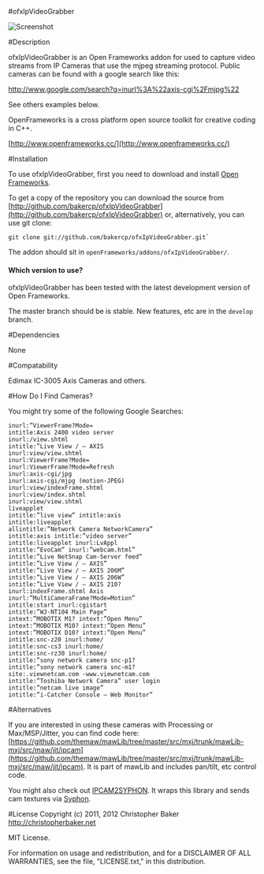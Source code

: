 #ofxIpVideoGrabber

![Screenshot](https://github.com/bakercp/ofxIpVideoGrabber/raw/master/screen.png)

#Description

ofxIpVideoGrabber is an Open Frameworks addon for used to capture video streams from IP Cameras that use the mjpeg streaming protocol.  Public cameras can be found with a google search like this:

http://www.google.com/search?q=inurl%3A%22axis-cgi%2Fmjpg%22

See others examples below.

OpenFrameworks is a cross platform open source toolkit for creative coding in C++.

[http://www.openframeworks.cc/](http://www.openframeworks.cc/)

#Installation

To use ofxIpVideoGrabber, first you need to download and install [Open Frameworks](https://github.com/openframeworks/openFrameworks).

To get a copy of the repository you can download the source from [http://github.com/bakercp/ofxIpVideoGrabber](http://github.com/bakercp/ofxIpVideoGrabber) or, alternatively, you can use git clone:

```
git clone git://github.com/bakercp/ofxIpVideoGrabber.git`
```

The addon should sit in `openFrameworks/addons/ofxIpVideoGrabber/`.

#### Which version to use?

ofxIpVideoGrabber has been tested with the latest development version of Open Frameworks.

The master branch should be is stable.  New features, etc are in the `develop` branch.

#Dependencies

None

#Compatability

 Edimax IC-3005
 Axis Cameras
 and others.

#How Do I Find Cameras?

You might try some of the following Google Searches:

```
inurl:”ViewerFrame?Mode=
intitle:Axis 2400 video server
inurl:/view.shtml
intitle:”Live View / – AXIS
inurl:view/view.shtml
inurl:ViewerFrame?Mode=
inurl:ViewerFrame?Mode=Refresh
inurl:axis-cgi/jpg
inurl:axis-cgi/mjpg (motion-JPEG)
inurl:view/indexFrame.shtml
inurl:view/index.shtml
inurl:view/view.shtml
liveapplet
intitle:”live view” intitle:axis
intitle:liveapplet
allintitle:”Network Camera NetworkCamera”
intitle:axis intitle:”video server”
intitle:liveapplet inurl:LvAppl
intitle:”EvoCam” inurl:”webcam.html”
intitle:”Live NetSnap Cam-Server feed”
intitle:”Live View / – AXIS”
intitle:”Live View / – AXIS 206M”
intitle:”Live View / – AXIS 206W”
intitle:”Live View / – AXIS 210?
inurl:indexFrame.shtml Axis
inurl:”MultiCameraFrame?Mode=Motion”
intitle:start inurl:cgistart
intitle:”WJ-NT104 Main Page”
intext:”MOBOTIX M1? intext:”Open Menu”
intext:”MOBOTIX M10? intext:”Open Menu”
intext:”MOBOTIX D10? intext:”Open Menu”
intitle:snc-z20 inurl:home/
intitle:snc-cs3 inurl:home/
intitle:snc-rz30 inurl:home/
intitle:”sony network camera snc-p1?
intitle:”sony network camera snc-m1?
site:.viewnetcam.com -www.viewnetcam.com
intitle:”Toshiba Network Camera” user login
intitle:”netcam live image”
intitle:”i-Catcher Console – Web Monitor”
```

#Alternatives

If you are interested in using these cameras with Processing or Max/MSP/Jitter, you can find code here: [https://github.com/themaw/mawLib/tree/master/src/mxj/trunk/mawLib-mxj/src/maw/jit/ipcam](https://github.com/themaw/mawLib/tree/master/src/mxj/trunk/mawLib-mxj/src/maw/jit/ipcam).  It is part of mawLib and includes pan/tilt, etc control code.

You might also check out [IPCAM2SYPHON](https://github.com/bakercp/IPCAM2SYPHON).  It wraps this library and sends cam textures via [Syphon](http://syphon.v002.info/).

#License
Copyright (c) 2011, 2012 Christopher Baker <http://christopherbaker.net>

MIT License.

For information on usage and redistribution, and for a DISCLAIMER OF ALL
WARRANTIES, see the file, "LICENSE.txt," in this distribution.


